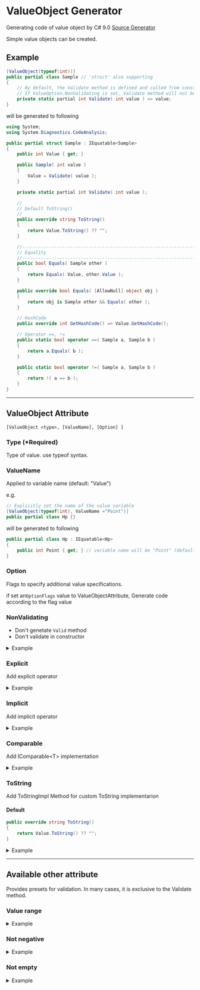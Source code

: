 # ValueObject Generator

Generating code of value object by C# 9.0 [Source Generator](https://devblogs.microsoft.com/dotnet/introducing-c-source-generators/)

Simple value objects can be created.



## Example

```c#
[ValueObject(typeof(int))]
public partial class Sample // 'struct' also supporting
{
    // By default, the Validate method is defined and called from constructor
    // If ValueOption.NonValidating is set, Validate method will not be defined
    private static partial int Validate( int value ) => value;
}
```

will be generated to following

```c#
using System;
using System.Diagnostics.CodeAnalysis;

public partial struct Sample : IEquatable<Sample>
{
    public int Value { get; }

    public Sample( int value )
    {
        Value = Validate( value );
    }

    private static partial int Validate( int value );

    //
    // Default ToString()
    //
    public override string ToString()
    {
        return Value.ToString() ?? "";
    }

    //----------------------------------------------------------------------
    // Equality
    //----------------------------------------------------------------------
    public bool Equals( Sample other )
    {
        return Equals( Value, other.Value );
    }

    public override bool Equals( [AllowNull] object obj )
    {
        return obj is Sample other && Equals( other );
    }

    // HashCode
    public override int GetHashCode() => Value.GetHashCode();

    // Operator ==, !=
    public static bool operator ==( Sample a, Sample b )
    {
        return a.Equals( b );
    }

    public static bool operator !=( Sample a, Sample b )
    {
        return !( a == b );
    }
}
```



------



## ValueObject Attribute

`[ValueObject <type>, [ValueName], [Option] ]`

### Type (*Required)

Type of value. use typeof syntax.

### ValueName

Applied to variable name (default: "Value")

e.g.

```c#
// Explicitly set the name of the value variable
[ValueObject(typeof(int), ValueName ="Point")]
public partial class Hp {}
```

will be generated to following

```c#
public partial class Hp : IEquatable<Hp>
{
    public int Point { get; } // variable name will be "Point" (default: "Value")
}
```



### Option

Flags to specify additional value specifications.

if set an`OptionFlags` value to ValueObjectAttribute, Generate code according to the flag value

### NonValidating

- Don't genetate `Valid` method
- Don't validate in constructor

<details><summary>Example</summary><div>

```c#
[ValueObject( typeof(int), Option = ValueOption.NonValidating)]
public partial class Sample {}

// *Validate method will not be defined
// private static partial int Validate( int value );
```

</div></details>

### Explicit

Add explicit operator
<details><summary>Example</summary><div>

```c#
[ValueObject( typeof(int), Option = ValueOption.Explicit )]
public partial class Sample {}
```

will be generated to following

```c#
public static explicit operator int( Sample x )
{
    return x.Value;
}

public static implicit operator Sample( int value )
{
    return new Sample( value );
}
```
</div></details>

### Implicit

Add  implicit operator

<details><summary>Example</summary><div>

```c#
[ValueObject( typeof(int), Option = ValueOption.Implicit )]
public partial class Sample {}
```

will be generated to following

```c#
public static implicit operator int( Sample x )
{
    return x.Value;
}

public static implicit operator Sample( int value )
{
    return new Sample( value );
}
```

</div></details>

### Comparable

Add  IComparable\<T\> implementation

<details><summary>Example</summary><div>

```c#
[ValueObject( typeof(int), Option = ValueOption.Implicit )]
public partial class Sample {}
```

will be generated to following

```c#
public int CompareTo( Sample other )
{
    if( ReferenceEquals( this, other ) )
    {
        return 0;
    }

    if( ReferenceEquals( null, other ) )
    {
        return 1;
    }

    return Value.CompareTo( other.Value );
}
```

</div></details>

### ToString

Add ToStringImpl Method for custom ToString implementarion

#### Default

```c#
public override string ToString()
{
    return Value.ToString() ?? "";
}
```

<details><summary>Example</summary><div>

```c#
[ValueObject( typeof(int), Option = ValueOption.ToString )]
public partial class Sample {}
```

will be generated to following

```c#
private partial string ToStringImpl();

public override string ToString()
{
    return ToStringImpl();
}
```

Default

```c#
public override string ToString()
{
    return Value.ToString() ?? "";
}
```

</div></details>

------

## Available other attribute

Provides presets for validation. In many cases, it is exclusive to the Validate method.

### Value range

<details><summary>Example</summary><div>

```c#
[ValueObject(typeof(int))]
// Set an explicit range of values
[ValueRange(0, 9999)]
public partial class Count {}
```

will be generated to following

```c#
public partial class Count : IEquatable<Count>
{
    public int Value { get; }

    public Count( int value )
    {
        if( value < (0) || value > (9999) )
        {
            throw new ArgumentOutOfRangeException( $"(Count) Out of range : {value} (range:0 < 9999)" );
        }
        Value = value;
    }
  :
  :
}
```

</div></details>

### Not negative

<details><summary>Example</summary><div>

```c#
[ValueObject(typeof(int))]
[NotNegative]
public partial class Count {}
```

will be generated to following

```c#
public partial class Count : IEquatable<Count>
{
    public int Value { get; }

    public Count( int value )
    {
        if( value < 0 )
        {
            throw new ArgumentException( $"(Count) value is negative : {value}" );
        }
        Value = value;
    }
  :
  :
}
```

</div></details>

### Not empty

<details><summary>Example</summary><div>

```c#
[ValueObject(typeof(string))]
[NotEmpty]
public partial class Name {}
```

will be generated to following


```c#
public partial class Name : IEquatable<Name>
{
    public string Value { get; }

    public Name( string value )
    {
        if( string.IsNullOrEmpty( value ) || value.Trim().Length == 0 )
        {
            throw new ArgumentException( $"(Name) value is empty" );
        }
        Value = value;
    }
}
```

Note: if type is string, use string.IsNullOrEmpty, Trim. Otherwise use Linq.Any()

e.g.

```c#
[ValueObject(typeof(string[]))]
[NotEmpty]
public partial class Names {}
```

will be generated to following

```c#
public partial class Names : IEquatable<Names>
{
    public string[] Value { get; }

    public Names( string[] value )
    {
        if( !value.Any() )
        {
            throw new ArgumentException( $"(Names) value is empty" );
        }
        Value = value;
    }
  :
  :
}
```

If you do not want to treat a string with only whitespace characters as Empty, set the **ExcludeWhiteSpace** argument to true.

```c#
[ValueObject(typeof(string))]
[NotEmpty(ExcludeWhiteSpace=true)]
public partial class Name {}
```

will be generated to following

```c#
public partial class Name : IEquatable<Name>
{
    public string Value { get; }

    public Name( string value )
    {
        if( string.IsNullOrEmpty( value ) )
        {
            throw new ArgumentException( $"(Name) value is empty" );
        }
        Value = value;
    }
  :
  :
}
```

</div></details>
